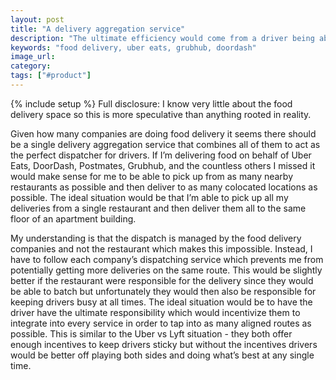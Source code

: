 ```yaml
---
layout: post
title: "A delivery aggregation service"
description: "The ultimate efficiency would come from a driver being able to plug into as many food delivery networks as possible in order to optimize their route."
keywords: "food delivery, uber eats, grubhub, doordash"
image_url:
category:
tags: ["#product"]
---
```

{% include setup %}
Full disclosure: I know very little about the food delivery space so this is more speculative than anything rooted in reality.

Given how many companies are doing food delivery it seems there should be a single delivery aggregation service that combines all of them to act as the perfect dispatcher for drivers. If I’m delivering food on behalf of Uber Eats, DoorDash, Postmates, Grubhub, and the countless others I missed it would make sense for me to be able to pick up from as many nearby restaurants as possible and then deliver to as many colocated locations as possible. The ideal situation would be that I’m able to pick up all my deliveries from a single restaurant and then deliver them all to the same floor of an apartment building.

My understanding is that the dispatch is managed by the food delivery companies and not the restaurant which makes this impossible. Instead, I have to follow each company’s dispatching service which prevents me from potentially getting more deliveries on the same route. This would be slightly better if the restaurant were responsible for the delivery since they would be able to batch but unfortunately they would then also be responsible for keeping drivers busy at all times. The ideal situation would be to have the driver have the ultimate responsibility which would incentivize them to integrate into every service in order to tap into as many aligned routes as possible. This is similar to the Uber vs Lyft situation - they both offer enough incentives to keep drivers sticky but without the incentives drivers would be better off playing both sides and doing what’s best at any single time.
